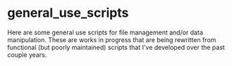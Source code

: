 general_use_scripts
===================

Here are some general use scripts for file management and/or data manipulation. These are works in progress
that are being rewritten from functional (but poorly maintained) scripts that I've developed over the past couple years.


